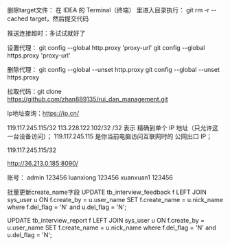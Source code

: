 删除target文件：
在 IDEA 的 Terminal（终端） 里进入目录执行： git rm -r --cached target，然后提交代码


推送连接超时：多试试就好了

设置代理：
git config --global http.proxy 'proxy-url'
git config --global https.proxy 'proxy-url'

删除代理：
git config --global --unset http.proxy
git config --global --unset https.proxy

拉取代码：git clone https://github.com/zhan889135/rui_dan_management.git


Ip地址查询：https://ip.cn/

119.117.245.115/32
113.228.122.102/32
/32 表示 精确到单个 IP 地址（只允许这一台设备访问）；
119.117.245.115 是你当前电脑访问互联网时的 公网出口 IP；

119.117.245.115/32

http://36.213.0.185:8090/

账号：
admin 123456
luanxiong 123456
xuanxuan1 123456


批量更新create_name字段
UPDATE tb_interview_feedback f
LEFT JOIN sys_user u ON f.create_by = u.user_name
SET f.create_name = u.nick_name
where f.del_flag = 'N' and u.del_flag = 'N'; 


UPDATE tb_interview_report f
LEFT JOIN sys_user u ON f.create_by = u.user_name
SET f.create_name = u.nick_name
where f.del_flag = 'N' and u.del_flag = 'N'; 

